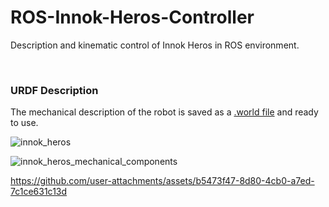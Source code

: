 # ROS-Innok-Heros-Controller

Description and kinematic control of Innok Heros in ROS environment.

<br>

### URDF Description
The mechanical description of the robot is saved as a [.world file](https://github.com/lenigovi/ROS-Innok-Heros-Controller/blob/main/Innok_Heros_Description/worlds/innok_heros.world) and ready to use.

![innok_heros](https://github.com/user-attachments/assets/f38a3aee-11e2-4a8a-b1dc-70073dc9c971)

![innok_heros_mechanical_components](https://github.com/user-attachments/assets/250cbe9b-8d5b-46b0-9cab-4643af16803e)

https://github.com/user-attachments/assets/b5473f47-8d80-4cb0-a7ed-7c1ce631c13d

